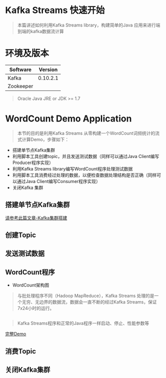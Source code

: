 # Kafka Streams 快速开始

 > 本篇讲述如何利用Kafka Streams library，构建简单的Java 应用来进行端到端的kafka数据流计算

# 环境及版本

| Software   | Version   |
| ---------- |-----------|
| Kafka      | 0.10.2.1  |
| Zookeeper  |           |

> Oracle Java JRE or JDK >= 1.7 

#  WordCount Demo Application 

> 本节的目的是利用Kafka Streams 从零构建一个WordCount词频统计的流式计算Demo，步骤如下：

- 搭建单节点Kafka集群
- 利用脚本工具创建topic，并且发送测试数据（同样可以通过Java Client编写Producer程序实现）
- 利用Kafka Streams library编写WordCount程序处理测试数据
- 利用脚本工具消费经过处理的数据，以便检查数据处理结构是否正确（同样可以通过Java Client编写Consumer程序实现）
- 关闭Kafka 集群

## 搭建单节点Kafka集群

[请参考此篇文章-Kafka集群搭建]()

## 创建Topic

## 发送测试数据

## WordCount程序

- WordCount架构图



> 与批处理程序不同（Hadoop MapReduce），Kafka Streams 处理的是一个无穷、无边界的数据流，数据会一直不断的经过Kafka Streams，保证7x24小时的运行。

```java
```

> Kafka Streams程序和正常的Java程序一样启动、停止、性能参数等

[完整Demo]()

## 消费Topic

## 关闭Kafka集群
